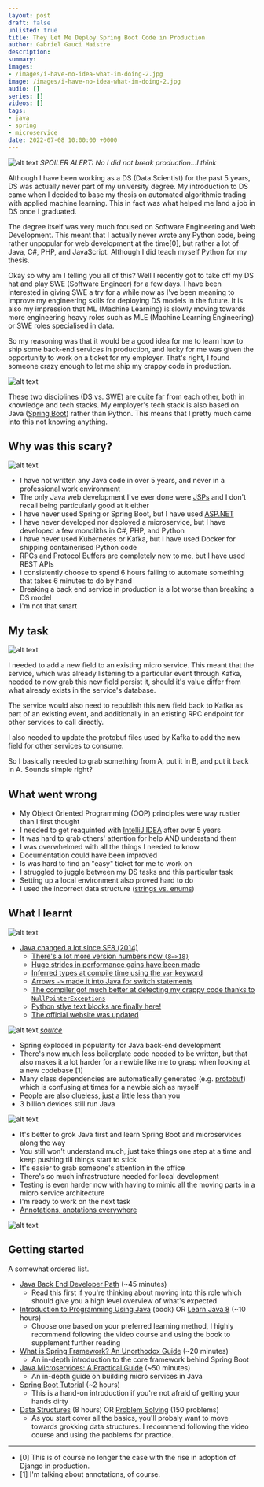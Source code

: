 ```yaml
---
layout: post
draft: false
unlisted: true
title: They Let Me Deploy Spring Boot Code in Production
author: Gabriel Gauci Maistre
description: 
summary: 
images:
- /images/i-have-no-idea-what-im-doing-2.jpg
image: /images/i-have-no-idea-what-im-doing-2.jpg
audio: []
series: []
videos: []
tags:
- java
- spring
- microservice
date: 2022-07-08 10:00:00 +0000
---
```


![alt text](/images/i-have-no-idea-what-im-doing-2.jpg "I have no idea what I'm doing")
*SPOILER ALERT: No I did not break production...I think*

Although I have been working as a DS (Data Scientist) for the past 5 years, DS was actually never part of my university degree. My introduction to DS came when I decided to base my thesis on automated algorithmic trading with applied machine learning. This in fact was what helped me land a job in DS once I graduated.

The degree itself was very much focused on Software Engineering and Web Development. This meant that I actually never wrote any Python code, being rather unpopular for web development at the time[0], but rather a lot of Java, C#, PHP, and JavaScript. Although I did teach myself Python for my thesis.

Okay so why am I telling you all of this? Well I recently got to take off my DS hat and play SWE (Software Engineer) for a few days. I have been interested in giving SWE a try for a while now as I've been meaning to improve my engineering skills for deploying DS models in the future. It is also my impression that ML (Machine Learning) is slowly moving towards more engineering heavy roles such as MLE (Machine Learning Engineering) or SWE roles specialised in data.

So my reasoning was that it would be a good idea for me to learn how to ship some back-end services in production, and lucky for me was given the opportunity to work on a ticket for my employer. That's right, I found someone crazy enough to let me ship my crappy code in production.

![alt text](/images/walk-into-mordor.jpg "Walking into Mordor")

These two disciplines (DS vs. SWE) are quite far from each other, both in knowledge and tech stacks. My employer's tech stack is also based on Java ([Spring Boot](https://www.baeldung.com/spring-boot)) rather than Python. This means that I pretty much came into this not knowing anything.

## Why was this scary?

![alt text](/images/impostor.jpg "impostor")

* I have not written any Java code in over 5 years, and never in a professional work environment
* The only Java web development I've ever done were [JSPs](https://en.wikipedia.org/wiki/Jakarta_Server_Pages) and I don't recall being particularly good at it either
* I have never used Spring or Spring Boot, but I have used [ASP.NET](https://docs.microsoft.com/en-us/aspnet/mvc/mvc4)
* I have never developed nor deployed a microservice, but I have developed a few monoliths in C#, PHP, and Python
* I have never used Kubernetes or Kafka, but I have used Docker for shipping containerised Python code
* RPCs and Protocol Buffers are completely new to me, but I have used REST APIs
* I consistently choose to spend 6 hours failing to automate something that takes 6 minutes to do by hand
* Breaking a back end service in production is a lot worse than breaking a DS model
* I'm not that smart

## My task

![alt text](/images/honest-work.jpg "It's not much but it's honest work")

I needed to add a new field to an existing micro service. This meant that the service, which was already listening to a particular event through Kafka, needed to now grab this new field persist it, should it's value differ from what already exists in the service's database.

The service would also need to republish this new field back to Kafka as part of an existing event, and additionally in an existing RPC endpoint for other services to call directly.

I also needed to update the protobuf files used by Kafka to add the new field for other services to consume.

So I basically needed to grab something from A, put it in B, and put it back in A. Sounds simple right?

## What went wrong

* My Object Oriented Programming (OOP) principles were way rustier than I first thought
* I needed to get reaquinted with [IntelliJ IDEA](https://www.jetbrains.com/idea/) after over 5 years
* It was hard to grab others' attention for help AND understand them
* I was overwhelmed with all the things I needed to know
* Documentation could have been improved
* Is was hard to find an "easy" ticket for me to work on
* I struggled to juggle between my DS tasks and this particular task
* Setting up a local environment also proved hard to do
* I used the incorrect data structure ([strings vs. enums](https://forums.ni.com/t5/LabVIEW/what-is-the-advantages-disadvantages-of-an-enum-vs-strings-for/td-p/2301458))

## What I learnt

![alt text](/images/expert.png "I'm totally an expert now")

* [Java changed a lot since SE8 (2014)](https://advancedweb.hu/new-language-features-since-java-8-to-18/)
  * [There's a lot more version numbers now `(8=>18)`](https://en.wikipedia.org/wiki/Java_version_history)
  * [Huge strides in performance gains have been made](https://advancedweb.hu/a-categorized-list-of-all-java-and-jvm-features-since-jdk-8-to-18/#performance-improvements)
  * [Inferred types at compile time using the `var` keyword](https://advancedweb.hu/new-language-features-since-java-8-to-18/#local-variable-type-inference)
  * [Arrows `->` made it into Java for switch statements](https://advancedweb.hu/new-language-features-since-java-8-to-18/#switch-expressions)
  * [The compiler got much better at detecting my crappy code thanks to `NullPointerExceptions`](https://advancedweb.hu/new-language-features-since-java-8-to-18/#helpful-nullpointerexceptions)
  * [Python stlye text blocks are finally here!](https://advancedweb.hu/new-language-features-since-java-8-to-18/#text-blocks)
  * [The official website was updated]([java.com](https://www.java.com/))

![alt text](/images/new-javacom.gif "Java.com was updated after an eternity")
*[source](https://old.reddit.com/r/ProgrammerHumor/comments/v0c9ox/after_an_eternity_javacom_has_updated_its_homepage/)*

* Spring exploded in popularity for Java back-end development
* There's now much less boilerplate code needed to be written, but that also makes it a lot harder for a newbie like me to grasp when looking at a new codebase [1]
* Many class dependencies are automatically generated (e.g. [protobuf](https://developers.google.com/protocol-buffers/docs/reference/java-generated)) which is confusing at times for a newbie sich as myself
* People are also clueless, just a little less than you
* 3 billion devices still run Java

![alt text](/images/3-billion-devices-run-java.png "3 Billion Devices Still Run Java")

* It's better to grok Java first and learn Spring Boot and microservices along the way
* You still won't understand much, just take things one step at a time and keep pushing till things start to stick
* It's easier to grab someone's attention in the office
* There's so much infrastructure needed for local development
* Testing is even harder now with having to mimic all the moving parts in a micro service architecture
* I'm ready to work on the next task
* [Annotations, anotations everywhere](https://www.baeldung.com/spring-boot-annotations)


![alt text](/images/mason-annotations.png "The annotations Mason, what do they mean?")

## Getting started

A somewhat ordered list.

* [Java Back End Developer Path](https://www.devoxify.com/posts/the-definitive-guide-to-java-backend-developer-career-path/) (~45 minutes)
  * Read this first if you're thinking about moving into this role which should give you a high level overview of what's expected
* [Introduction to Programming Using Java](https://math.hws.edu/javanotes/) (book) OR [Learn Java 8](https://www.youtube.com/watch?v=grEKMHGYyns) (~10 hours)
  * Choose one based on your preferred learning method, I highly recommend following the video course and using the book to supplement further reading
* [What is Spring Framework? An Unorthodox Guide](https://www.marcobehler.com/guides/spring-framework) (~20 minutes)
  * An in-depth introduction to the core framework behind Spring Boot
* [Java Microservices: A Practical Guide](https://www.marcobehler.com/guides/java-microservices-a-practical-guide) (~50 minutes)
  * An in-depth guide on building micro services in Java
* [Spring Boot Tutorial](https://www.freecodecamp.org/news/spring-boot-tutorial-build-fast-modern-java-app/) (~2 hours)
  * This is a hand-on introduction if you're not afraid of getting your hands dirty
* [Data Structures](https://www.youtube.com/watch?v=RBSGKlAvoiM) (8 hours) OR [Problem Solving](https://neetcode.io/) (150 problems)
  * As you start cover all the basics, you'll probaly want to move towards grokking data structures. I recommend following the video course and using the problems for practice.

---

* [0] This is of course no longer the case with the rise in adoption of Django in production.
* [1] I'm talking about annotations, of course.